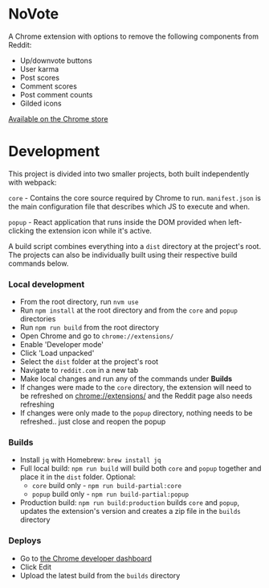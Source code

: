 # NoVote

A Chrome extension with options to remove the following components from Reddit:

- Up/downvote buttons
- User karma
- Post scores
- Comment scores
- Post comment counts
- Gilded icons

[Available on the Chrome store](https://chrome.google.com/webstore/detail/novote/kepihiliocoofjjbgmcmalnjmeclpnga)

# Development

This project is divided into two smaller projects, both built independently with webpack:

`core` - Contains the core source required by Chrome to run. `manifest.json` is the main configuration file that describes which JS to execute and when.

`popup` - React application that runs inside the DOM provided when left-clicking the extension icon while it's active.

A build script combines everything into a `dist` directory at the project's root. The projects can also be individually built using their respective build commands below.

### Local development

- From the root directory, run `nvm use`
- Run `npm install` at the root directory and from the `core` and `popup` directories
- Run `npm run build` from the root directory
- Open Chrome and go to `chrome://extensions/`
- Enable 'Developer mode'
- Click 'Load unpacked'
- Select the `dist` folder at the project's root
- Navigate to `reddit.com` in a new tab
- Make local changes and run any of the commands under **Builds**
- If changes were made to the `core` directory, the extension will need to be refreshed on [chrome://extensions/](chrome://extensions/) and the Reddit page also needs refreshing
- If changes were only made to the `popup` directory, nothing needs to be refreshed.. just close and reopen the popup

### Builds

- Install `jq` with Homebrew: `brew install jq`
- Full local build: `npm run build` will build both `core` and `popup` together and place it in the `dist` folder. Optional:
  - `core` build only - `npm run build-partial:core`
  - `popup` build only - `npm run build-partial:popup`
- Production build: `npm run build:production` builds `core` and `popup`, updates the extension's version and creates a zip file in the `builds` directory

### Deploys

- Go to [the Chrome developer dashboard](https://chrome.google.com/webstore/developer/dashboard?authuser=1)
- Click Edit
- Upload the latest build from the `builds` directory

